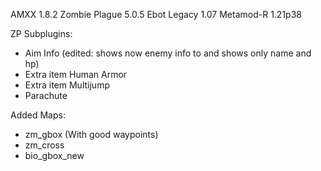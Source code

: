 AMXX 1.8.2
Zombie Plague 5.0.5
Ebot Legacy 1.07
Metamod-R 1.21p38

ZP Subplugins:
- Aim Info (edited: shows now enemy info to and shows only name and hp)
- Extra item Human Armor
- Extra item Multijump
- Parachute

Added Maps:
- zm_gbox (With good waypoints)
- zm_cross
- bio_gbox_new

